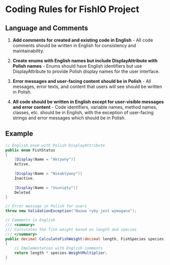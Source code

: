 # Coding Rules for FishIO Project

## Language and Comments
1. **Add comments for created and existing code in English** - All code comments should be written in English for consistency and maintainability.

2. **Create enums with English names but include DisplayAttribute with Polish names** - Enums should have English identifiers but use DisplayAttribute to provide Polish display names for the user interface.

3. **Error messages and user-facing content should be in Polish** - All messages, error texts, and content that users will see should be written in Polish.

4. **All code should be written in English except for user-visible messages and error content** - Code identifiers, variable names, method names, classes, etc. should be in English, with the exception of user-facing strings and error messages which should be in Polish.

## Example

```csharp
// English enum with Polish DisplayAttribute
public enum FishStatus
{
    [Display(Name = "Aktywny")]
    Active,
    
    [Display(Name = "Nieaktywny")]
    Inactive,
    
    [Display(Name = "Usunięty")]
    Deleted
}

// Error message in Polish for users
throw new ValidationException("Nazwa ryby jest wymagana");

// Comments in English
/// <summary>
/// Calculates the fish weight based on length and species
/// </summary>
public decimal CalculateFishWeight(decimal length, FishSpecies species)
{
    // Implementation with English comments
    return length * species.WeightMultiplier;
}
```